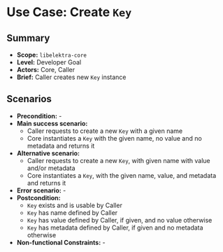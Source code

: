 # Use Case: Create `Key`

## Summary

- **Scope:** `libelektra-core`
- **Level:** Developer Goal
- **Actors:** Core, Caller
- **Brief:** Caller creates new `Key` instance

## Scenarios

- **Precondition:** -
- **Main success scenario:**
  - Caller requests to create a new `Key` with a given name
  - Core instantiates a `Key` with the given name, no value and no metadata and returns it
- **Alternative scenario:**
  - Caller requests to create a new `Key`, with given name with value and/or metadata
  - Core instantiates a `Key`, with the given name, value, and metadata and returns it
- **Error scenario:** -
- **Postcondition:**
  - `Key` exists and is usable by Caller
  - `Key` has name defined by Caller
  - `Key` has value defined by Caller, if given, and no value otherwise
  - `Key` has metadata defined by Caller, if given and no metadata otherwise
- **Non-functional Constraints:** -
